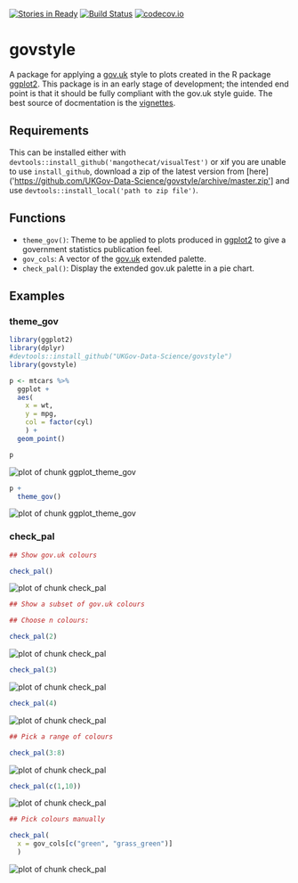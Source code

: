 [![Stories in Ready](https://badge.waffle.io/UKGov-Data-Science/govstyle.png?label=ready&title=Ready)](https://waffle.io/UKGov-Data-Science/govstyle)
[![Build Status](https://travis-ci.org/UKGov-Data-Science/govstyle.svg?branch=master)](https://travis-ci.org/UKGov-Data-Science/govstyle)
[![codecov.io](http://codecov.io/github/UKGov-Data-Science/govstyle/coverage.svg?branch=master)](http://codecov.io/github/UKGov-Data-Science/govstyle?branch=master)

# govstyle

A package for applying a [gov.uk](http://govuk-elements.herokuapp.com/) style to plots created in the R package [ggplot2](https://github.com/hadley/ggplot2).
This package is in an early stage of development; the intended end point is that it should be fully compliant with the gov.uk style guide.
The best source of docmentation is the [vignettes](vignettes/).

## Requirements

This can be installed either with `devtools::install_github('mangothecat/visualTest')` or xif you are unable to use `install_github`, download a zip of the latest version from [here]('https://github.com/UKGov-Data-Science/govstyle/archive/master.zip'] and use `devtools::install_local('path to zip file')`.

## Functions

* `theme_gov()`: Theme to be applied to plots produced in [ggplot2]() to give a government statistics publication feel.
* `gov_cols`: A vector of the [gov.uk](http://govuk-elements.herokuapp.com/colour/#colour-extended-palette) extended palette.
* `check_pal()`: Display the extended gov.uk palette in a pie chart.

## Examples

### theme_gov




```r
library(ggplot2)
library(dplyr)
#devtools::install_github("UKGov-Data-Science/govstyle")
library(govstyle)
```


```r
p <- mtcars %>%
  ggplot +
  aes(
    x = wt,
    y = mpg,
    col = factor(cyl)
    ) +
  geom_point()

p
```

![plot of chunk ggplot_theme_gov](figure/ggplot_theme_gov-1.png)

```r
p +
  theme_gov()
```

![plot of chunk ggplot_theme_gov](figure/ggplot_theme_gov-2.png)

### check_pal


```r
## Show gov.uk colours

check_pal()
```

![plot of chunk check_pal](figure/check_pal-1.png)

```r
## Show a subset of gov.uk colours

## Choose n colours:

check_pal(2)
```

![plot of chunk check_pal](figure/check_pal-2.png)

```r
check_pal(3)
```

![plot of chunk check_pal](figure/check_pal-3.png)

```r
check_pal(4)
```

![plot of chunk check_pal](figure/check_pal-4.png)

```r
## Pick a range of colours

check_pal(3:8)
```

![plot of chunk check_pal](figure/check_pal-5.png)

```r
check_pal(c(1,10))
```

![plot of chunk check_pal](figure/check_pal-6.png)

```r
## Pick colours manually

check_pal(
  x = gov_cols[c("green", "grass_green")]
  )
```

![plot of chunk check_pal](figure/check_pal-7.png)
